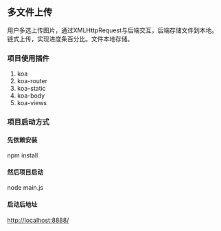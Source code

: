 ## 多文件上传

用户多选上传图片，通过XMLHttpRequest与后端交互，后端存储文件到本地。  
链式上传，实现进度条百分比。文件本地存储。

### 项目使用插件

 1. koa
 2. koa-router
 3. koa-static
 4. koa-body
 5. koa-views

### 项目启动方式

#### 先依赖安装

npm install

#### 然后项目启动

node main.js

#### 启动后地址

<http://localhost:8888/>
